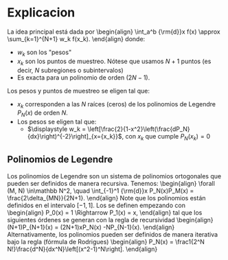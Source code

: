 # Explicacion

La idea principal está dada por
\begin{align}
\int_a^b {\rm{d}}x f(x) \approx \sum_{k=1}^{N+1} w_k f(x_k).
\end{align}
donde:
  * $w_k$ son los "pesos"
  * $x_k$ son los puntos de muestreo. Nótese que usamos $N+1$ puntos (es decir, $N$ subregiones o subintervalos)
  * Es exacta para un polinomio de orden $(2N - 1)$.

Los pesos y puntos de muestreo se eligen tal que:
  * $x_k$ corresponden a las $N$ raíces (ceros) de los polinomios de Legendre $P_N(x)$ de orden $N$.
  * Los pesos se eligen tal que:
      - $\displaystyle w_k = \left[\frac{2}{1-x^2}\left(\frac{dP_N}{dx}\right)^{-2}\right]_{x={x_k}}$, con $x_k$ que cumple $P_N(x_k)=0$

## Polinomios de Legendre

Los polinomios de Legendre son un sistema de polinomios ortogonales que pueden ser definidos de manera recursiva. Tenemos:
\begin{align}
\forall (M, N) \in\mathbb N^2, \quad \int_{-1}^1 {\rm{d}}x P_N(x)P_M(x) = \frac{2\delta_{MN}}{2N+1}.
\end{align}
Note que los polinomios están definidos en el intervalo $[-1, 1]$.
Los se definen empezando con
\begin{align}
P_0(x) = 1 \Rightarrow P_1(x) = x,
\end{align}
tal que los siguientes órdenes se generan con la regla de recursividad
\begin{align}
(N+1)P_{N+1}(x) = (2N+1)xP_N(x) -NP_{N-1}(x).
\end{align}
Alternativamente, los polinomios pueden ser definidos de manera iterativa bajo la regla (fórmula de Rodrigues)
\begin{align}
P_N(x) = \frac1{2^N N!}\frac{d^N}{dx^N}\left[(x^2-1)^N\right].
\end{align}
